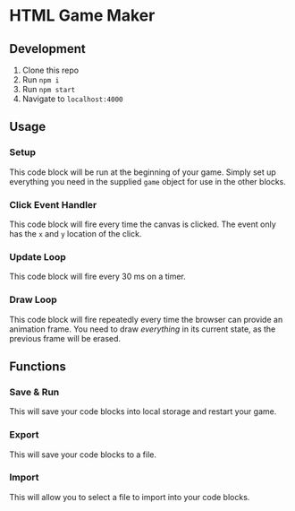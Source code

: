 # HTML Game Maker

## Development

1. Clone this repo
2. Run `npm i`
3. Run `npm start`
4. Navigate to `localhost:4000`

## Usage

### Setup

This code block will be run at the beginning of your game. Simply set up everything you need in the supplied `game` object for use in the other blocks.

### Click Event Handler

This code block will fire every time the canvas is clicked. The event only has the `x` and `y` location of the click.

### Update Loop

This code block will fire every 30 ms on a timer.

### Draw Loop

This code block will fire repeatedly every time the browser can provide an animation frame. You need to draw _everything_ in its current state, as the previous frame will be erased.

## Functions

### Save & Run

This will save your code blocks into local storage and restart your game.

### Export

This will save your code blocks to a file.

### Import

This will allow you to select a file to import into your code blocks.